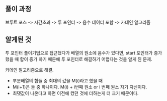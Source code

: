 ## 풀이 과정

브루트 포스 -> 시간초과 -> 투 포인터 -> 음수 데이터 포함 -> 카데인 알고리즘

## 알게된 것

​투 포인터 풀이기법으로 접근했다가 배열의 원소에 음수가 있다면, start 포인터가 증가했을 때 합이 증가 하기 때문에 투 포인터로 해결하기 어렵다는 것을 알게 된 문제.

카데인 알고리즘으로 해결.

- 부분배열의 합들 중 최대의 값을 M(i)라고 했을 때
- M(i+1)은 둘 중 하나이다. M(i) + i번째 원소 or i 번째 원소 자기 자신이다.
- 최댓값이 나온다고 하면 이전에 컸던 것에 더하는게 더 크기 때문이다.
